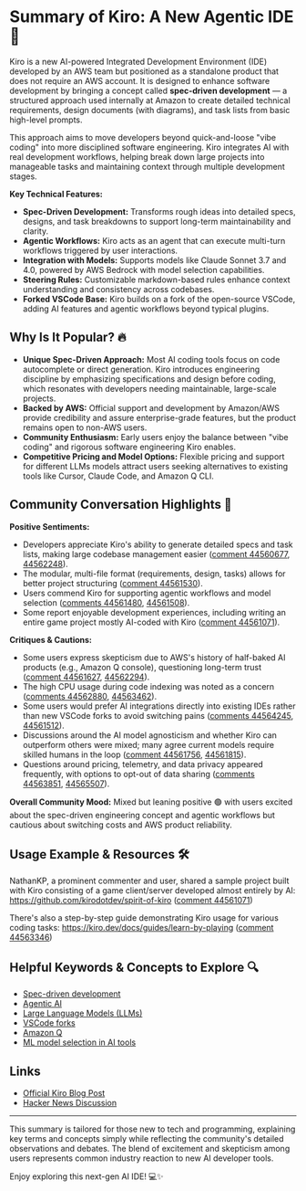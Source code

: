 # Summary of Kiro: A New Agentic IDE 🚀

Kiro is a new AI-powered Integrated Development Environment (IDE) developed by an AWS team but positioned as a standalone product that does not require an AWS account. It is designed to enhance software development by bringing a concept called **spec-driven development** — a structured approach used internally at Amazon to create detailed technical requirements, design documents (with diagrams), and task lists from basic high-level prompts.

This approach aims to move developers beyond quick-and-loose "vibe coding" into more disciplined software engineering. Kiro integrates AI with real development workflows, helping break down large projects into manageable tasks and maintaining context through multiple development stages.

**Key Technical Features:**
- **Spec-Driven Development:** Transforms rough ideas into detailed specs, designs, and task breakdowns to support long-term maintainability and clarity.
- **Agentic Workflows:** Kiro acts as an agent that can execute multi-turn workflows triggered by user interactions.
- **Integration with Models:** Supports models like Claude Sonnet 3.7 and 4.0, powered by AWS Bedrock with model selection capabilities.
- **Steering Rules:** Customizable markdown-based rules enhance context understanding and consistency across codebases.
- **Forked VSCode Base:** Kiro builds on a fork of the open-source VSCode, adding AI features and agentic workflows beyond typical plugins.

## Why Is It Popular? 🔥

- **Unique Spec-Driven Approach:** Most AI coding tools focus on code autocomplete or direct generation. Kiro introduces engineering discipline by emphasizing specifications and design before coding, which resonates with developers needing maintainable, large-scale projects. 
- **Backed by AWS:** Official support and development by Amazon/AWS provide credibility and assure enterprise-grade features, but the product remains open to non-AWS users.
- **Community Enthusiasm:** Early users enjoy the balance between "vibe coding" and rigorous software engineering Kiro enables.
- **Competitive Pricing and Model Options:** Flexible pricing and support for different LLMs models attract users seeking alternatives to existing tools like Cursor, Claude Code, and Amazon Q CLI.

## Community Conversation Highlights 💬

**Positive Sentiments:**
- Developers appreciate Kiro's ability to generate detailed specs and task lists, making large codebase management easier ([comment 44560677](https://news.ycombinator.com/item?id=44560677), [44562248](https://news.ycombinator.com/item?id=44562248)).
- The modular, multi-file format (requirements, design, tasks) allows for better project structuring ([comment 44561530](https://news.ycombinator.com/item?id=44561530)).
- Users commend Kiro for supporting agentic workflows and model selection ([comments 44561480](https://news.ycombinator.com/item?id=44561480), [44561508](https://news.ycombinator.com/item?id=44561508)).
- Some report enjoyable development experiences, including writing an entire game project mostly AI-coded with Kiro ([comment 44561071](https://news.ycombinator.com/item?id=44561071)).

**Critiques & Cautions:**
- Some users express skepticism due to AWS's history of half-baked AI products (e.g., Amazon Q console), questioning long-term trust ([comment 44561627](https://news.ycombinator.com/item?id=44561627), [44562294](https://news.ycombinator.com/item?id=44562294)).
- The high CPU usage during code indexing was noted as a concern ([comments 44562880](https://news.ycombinator.com/item?id=44562880), [44563462](https://news.ycombinator.com/item?id=44563462)).
- Some users would prefer AI integrations directly into existing IDEs rather than new VSCode forks to avoid switching pains ([comments 44564245](https://news.ycombinator.com/item?id=44564245), [44561512](https://news.ycombinator.com/item?id=44561512)).
- Discussions around the AI model agnosticism and whether Kiro can outperform others were mixed; many agree current models require skilled humans in the loop ([comment 44561756](https://news.ycombinator.com/item?id=44561756), [44561815](https://news.ycombinator.com/item?id=44561815)).
- Questions around pricing, telemetry, and data privacy appeared frequently, with options to opt-out of data sharing ([comments 44563851](https://news.ycombinator.com/item?id=44563851), [44565507](https://news.ycombinator.com/item?id=44565507)).

**Overall Community Mood:** Mixed but leaning positive 🟢 with users excited about the spec-driven engineering concept and agentic workflows but cautious about switching costs and AWS product reliability.

## Usage Example & Resources 🛠️

NathanKP, a prominent commenter and user, shared a sample project built with Kiro consisting of a game client/server developed almost entirely by AI: https://github.com/kirodotdev/spirit-of-kiro ([comment 44561071](https://news.ycombinator.com/item?id=44561071))

There's also a step-by-step guide demonstrating Kiro usage for various coding tasks: https://kiro.dev/docs/guides/learn-by-playing ([comment 44563346](https://news.ycombinator.com/item?id=44563346))

## Helpful Keywords & Concepts to Explore 🔍

- [Spec-driven development](https://www.google.com/search?q=spec-driven+development)
- [Agentic AI](https://www.google.com/search?q=agentic+AI)
- [Large Language Models (LLMs)](https://www.google.com/search?q=large+language+models+LLM)
- [VSCode forks](https://www.google.com/search?q=VSCode+forks)
- [Amazon Q](https://www.google.com/search?q=Amazon+Q+developer)
- [ML model selection in AI tools](https://www.google.com/search?q=machine+learning+model+selection+AI+tools)

## Links
- [Official Kiro Blog Post](https://kiro.dev/blog/introducing-kiro/)
- [Hacker News Discussion](https://news.ycombinator.com/item?id=44560662)

---

This summary is tailored for those new to tech and programming, explaining key terms and concepts simply while reflecting the community's detailed observations and debates. The blend of excitement and skepticism among users represents common industry reaction to new AI developer tools.

Enjoy exploring this next-gen AI IDE! 💻✨